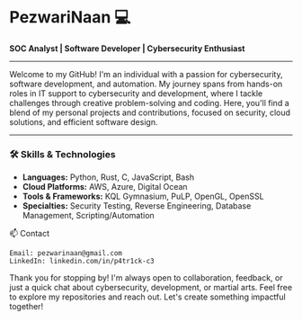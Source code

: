 # PezwariNaan 💻

**SOC Analyst | Software Developer | Cybersecurity Enthusiast**

---

Welcome to my GitHub! I'm an individual with a passion for cybersecurity, software development, and automation. My journey spans from hands-on roles in IT support to cybersecurity and development, where I tackle challenges through creative problem-solving and coding. Here, you'll find a blend of my personal projects and contributions, focused on security, cloud solutions, and efficient software design.

---

### 🛠️ Skills & Technologies

- **Languages:** Python, Rust, C, JavaScript, Bash
- **Cloud Platforms:** AWS, Azure, Digital Ocean
- **Tools & Frameworks:** KQL Gymnasium, PuLP, OpenGL, OpenSSL
- **Specialties:** Security Testing, Reverse Engineering, Database Management, Scripting/Automation


📫 Contact

    Email: pezwarinaan@gmail.com
    LinkedIn: linkedin.com/in/p4tr1ck-c3

Thank you for stopping by! I'm always open to collaboration, feedback, or just a quick chat about cybersecurity, development, or martial arts. Feel free to explore my repositories and reach out. Let's create something impactful together!
